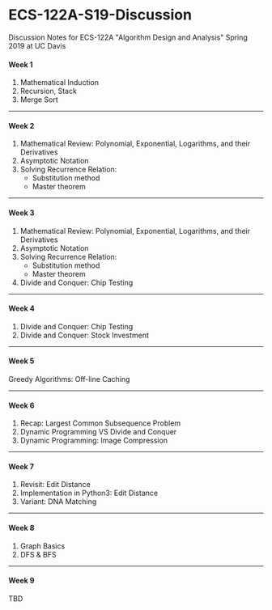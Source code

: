 # ECS-122A-S19-Discussion
Discussion Notes for ECS-122A "Algorithm Design and Analysis" Spring 2019 at UC Davis

#### Week 1
1. Mathematical Induction
2. Recursion, Stack
3. Merge Sort

-------------------------------------------------------------------------------------
#### Week 2

1. Mathematical Review: Polynomial, Exponential, Logarithms, and their Derivatives 
2. Asymptotic Notation
3. Solving Recurrence Relation:
   - Substitution method
   - Master theorem

-------------------------------------------------------------------------------------
#### Week 3

1. Mathematical Review: Polynomial, Exponential, Logarithms, and their Derivatives 
2. Asymptotic Notation
3. Solving Recurrence Relation:
   - Substitution method
   - Master theorem
4. Divide and Conquer: Chip Testing

-------------------------------------------------------------------------------------
#### Week 4

1. Divide and Conquer: Chip Testing 
2. Divide and Conquer: Stock Investment

-------------------------------------------------------------------------------------
#### Week 5

Greedy Algorithms: Off-line Caching 

-------------------------------------------------------------------------------------
#### Week 6

1. Recap: Largest Common Subsequence Problem 
2. Dynamic Programming VS Divide and Conquer 
3. Dynamic Programming: Image Compression  

-------------------------------------------------------------------------------------
#### Week 7

1. Revisit: Edit Distance
2. Implementation in Python3:  Edit Distance
3. Variant: DNA Matching 

-------------------------------------------------------------------------------------
#### Week 8

1. Graph Basics 
2. DFS & BFS

-------------------------------------------------------------------------------------
#### Week 9

TBD
